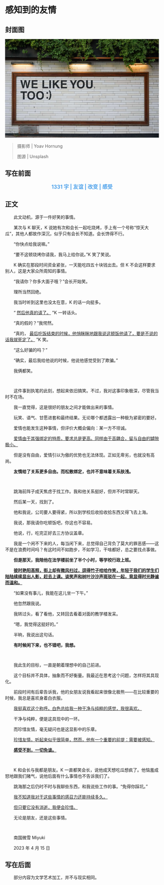 # 感知到的友情

## 封面图

![](https://raw.githubusercontent.com/TinySnow/GithubImageHosting/main/blog/articles/literature/yoav-hornung-Qg6lPXJ6IL4-unsplash.jpg)

> 摄影师 | Yoav Hornung
>
> 图源 | Unsplash

## 写在前面

<p style="color:#50a3eb; text-align:center; font-weight:bold; font-size:larger;">1331 字 | 友谊 | 改变 | 感受</p>

## 正文

　　此文动机，源于一件好笑的事情。

　　某次与 K 聊天，K 说她有次和会长一起吃烧烤，手上有一个号称“惊天大瓜”，其他人都故作深沉，似乎只有会长不知道。会长馋得不行。

　　“你快点给我说嘛。”

　　“要不这顿烧烤你请我，我马上给你说。”K 笑了笑说。

　　K 确实在那段时间资金紧张，一天能吃四五十块钱出去。但 K 不会这样要求别人，这是大家众所周知的事情。

　　“我请你？你多大面子哦？”会长开始笑。

　　理所当然回绝。

　　我当时听到这里也没太在意，K 的话一向挺多。

　　“ <u>然后他真的请了。</u> ”K 一转话头。

　　“真的假的？”我愕然。

　　“真的， <u>最后吃饭结束的时候，他悄眯眯地跟我说这顿饭他请了，要是不说的话我就死定了。</u> ”K 笑。

　　“这么好骗的吗？”

　　“确实，最后我给他说的时候，他说他感觉受到了欺骗。”

　　我俩都笑。

<br />

　　这件事到执笔的此刻，想起来依旧搞笑。不过，我对这事印象极深，尽管我当时不在场。

　　我一直觉得，这是很好的朋友之间才能做出来的事情。

　　玩笑、语气、甘愿进套和最终结果。无论哪个都透露出一种极为紧密的要好。

　　爱情也能发生这种事情，但评价大概会偏向：某一方不坦诚。

　　<u>爱情由于其强绑定的特质，要求总是更高。同样由于高耦合，留与自由的罅隙极小。</u>

　　但是没有自由，爱情引以为傲的优势也无法体现。正如无卑劣，也就没有高尚。

　　**友情给了关系更多自由。而松散绑定，也并不意味着关系肤浅。**

<br />

　　跳海前阵子成天焦虑于找工作。我和他关系挺好，但并不时常聊天。

　　然后某一天，找到了。

　　他和我说，公司要人要得紧，所以到学校后收拾收拾东西又得飞去上海。

　　我说，那我请你吃顿饭吧，你这也不容易。

　　他说，行，吃完正好去三方协议盖章。

　　我是一个闲不下来的人，每当闲下来，总觉得自己背负了莫大的罪恶感——这不是在浪费时间吗？有这时间不如跑步，不如学习，干啥都好，总之要找点事做。

　　**但是那天，我陪他在法学楼前坐了半个小时，等学校行政上班。**

　　<u>**彼时艳阳高照，街上却有微风扫过，逗得竹子哈哈作笑，年轻于我们的学生们陆陆续续显出人影，赶去上课。谈笑声和树叶沙沙声斑驳在一起，竟显得时光静谧而温和。**</u>

　　“如果没有事儿，我能在这儿坐一下午。”

　　他忽然跟我说。

　　我转过头，看了看他，又转回去看着对面的教学楼发呆。

　　“嗯，我觉得这挺好的。”

　　半晌，我说出这句话。

　　**有时候闲下来，也不错吧，我想。**

<br />

　　我此生的目标，一直是朝着理想中的自己前进。

　　这个目标并不具体，抽象而不好衡量。我最近在思考这个问题，怎样将其具现化。

　　前段时间有后辈告诉我，他的女朋友说我看起来很像北极熊——在比较重要的时候，我总是喜欢身着白衣服。

　　<u>我挺喜欢这个称呼。白色总给我一种干净与纯粹的感觉，我很喜欢。</u>

　　干净与纯粹，便是这具现中的一环。

　　而珍惜友情，毫无疑问也是这显影中的乐章。

　　<u>珍惜友情，听起来似乎很简单，然而，他有一个重要的前提：需要被感知。</u>

　　**<u>感受不到，一切免谈。</u>**

<br />

　　K 和会长与我都是朋友。K 一直都笑会长，说他成天想吃瓜想疯了。他恼羞成怒地跟我们赌气，说他后面有什么事情也不告诉我们了。

　　跳海那之后仍时不时与我聊些东西，和我说些工作的事。“免得你踩坑。”

　　<u>我不知道我对于这些事情的感召力还能持续多久。</u>

　　<u>但只要它没有消逝，我便会珍惜。</u>

　　无论是朋友，还是这些事情。

<br />

　　南国微雪 Miyuki

　　2023 年 4 月 15 日

## 写在后面

　　部分内容为文学艺术加工，并不与现实相同。